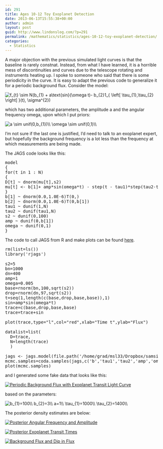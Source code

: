 ```yaml
---
id: 291
title: Ages 10-12 Toy Exoplanet Detection
date: 2013-06-13T15:55:38+00:00
author: admin
layout: post
guid: http://www.lindonslog.com/?p=291
permalink: /mathematics/statistics/ages-10-12-toy-exoplanet-detection/
categories:
  - Statistics
---
```

A major objection with the previous simulated light curves is that the baseline is rarely constnat. Instead, from what I have learned, it is a horrible mess of discontinuities and curves due to the telescope rotating and instruments heating up. I spoke to someone who said that there is some periodicity in the curve. It is easy to adapt the previous code to generalize it for a periodic background flux. Consider the model:
  
<img src="//s0.wp.com/latex.php?latex=f_%7Bt%7D+%5Csim+N%28b_%7B1%7D+%2B+a%5Ctext%7Bsin%7D%28%5Comega+t%29-+b_%7B2%7D1_%7B+%5Cleft%5B+%5Ctau_%7B1%7D%2C%5Ctau_%7B2%7D+%5Cright%5D+%7D%28t%29%2C+%5Csigma%5E%7B2%7D%29++&#038;bg=ffffff&#038;fg=000&#038;s=0" alt="f_{t} &#92;sim N(b_{1} + a&#92;text{sin}(&#92;omega t)- b_{2}1_{ &#92;left[ &#92;tau_{1},&#92;tau_{2} &#92;right] }(t), &#92;sigma^{2})  " title="f_{t} &#92;sim N(b_{1} + a&#92;text{sin}(&#92;omega t)- b_{2}1_{ &#92;left[ &#92;tau_{1},&#92;tau_{2} &#92;right] }(t), &#92;sigma^{2})  " class="latex" />
  
which has two additional parameters, the amplitude a and the angular frequency omega, upon which I put priors:
  
<img src="//s0.wp.com/latex.php?latex=a+%5Csim+unif%280%2Cb_%7B1%7D%29%5C%5C++%5Comega+%5Csim+unif%280%2C1%29%5C%5C++&#038;bg=ffffff&#038;fg=000&#038;s=0" alt="a &#92;sim unif(0,b_{1})&#92;&#92;  &#92;omega &#92;sim unif(0,1)&#92;&#92;  " title="a &#92;sim unif(0,b_{1})&#92;&#92;  &#92;omega &#92;sim unif(0,1)&#92;&#92;  " class="latex" />
  
I&#8217;m not sure if the last one is justified, I&#8217;d need to talk to an exoplanet expert, but hopefully the background frequency is a lot less than the frequency at which measurements are being made.
  
The JAGS code looks like this:

<pre class="brush: r; title: ; notranslate" title="">model
{
for(t in 1 : N)
{
D[t] ~ dnorm(mu[t],s2)
mu[t] &lt;- b[1]+ amp*sin(omega*t) - step(t - tau1)*step(tau2-t)*step(tau2-tau1) * b[2]
}
b[1] ~ dnorm(0.0,1.0E-6)T(0,)
b[2] ~ dnorm(0.0,1.0E-6)T(0,b[1])
tau1 ~ dunif(1,N)
tau2 ~ dunif(tau1,N)
s2 ~ dunif(0,100)
amp ~ dunif(0,b[1])
omega ~ dunif(0,1)
}
</pre>

The code to call JAGS from R and make plots can be found [here](http://www.lindonslog.com/example_code/ages1012exoplanet.R).

<pre class="brush: r; title: ; notranslate" title="">rm(list=ls())
library('rjags')

s2=5
bn=1000
dn=400
amp=1
omega=0.005
base=rnorm(bn,100,sqrt(s2))
drop=rnorm(dn,97,sqrt(s2))
t=seq(1,length(c(base,drop,base,base)),1)
sin=amp*sin(omega*t)
trace=c(base,drop,base,base)
trace=trace+sin

plot(trace,type="l",col="red",xlab="Time t",ylab="Flux")

datalist=list(
  D=trace,
  N=length(trace)
  )

jags &lt;- jags.model(file.path('/home/grad/msl33/Dropbox/samsi/cp.bugs'),data = datalist, n.chains = 1, n.adapt = 500)
mcmc.samples=coda.samples(jags,c('b','tau1','tau2','amp','omega'),2000)
plot(mcmc.samples)
</pre>

and I generated some fake data that looks like this:
  
[<img src="http://www.lindonslog.com/wp-content/uploads/2013/06/per_flux.bmp" alt="Periodic Background Flux with Exoplanet Transit Light Curve" class="alignnone size-medium wp-image-297" />](http://www.lindonslog.com/wp-content/uploads/2013/06/per_flux.bmp)
  
based on the parameters:
  
<img src="//s0.wp.com/latex.php?latex=b_%7B1%7D%3D100%5C%5C++b_%7B2%7D%3D3%5C%5C++a%3D1%5C%5C++%5Ctau_%7B1%7D%3D1000%5C%5C++%5Ctau_%7B2%7D%3D1400%5C%5C++&#038;bg=ffffff&#038;fg=000&#038;s=0" alt="b_{1}=100&#92;&#92;  b_{2}=3&#92;&#92;  a=1&#92;&#92;  &#92;tau_{1}=1000&#92;&#92;  &#92;tau_{2}=1400&#92;&#92;  " title="b_{1}=100&#92;&#92;  b_{2}=3&#92;&#92;  a=1&#92;&#92;  &#92;tau_{1}=1000&#92;&#92;  &#92;tau_{2}=1400&#92;&#92;  " class="latex" />

The posterior density estimates are below:
  
[<img src="http://www.lindonslog.com/wp-content/uploads/2013/06/per_per.bmp" alt="Posterior Angular Frequency and Amplitude" title="Posterior Angular Frequency and Amplitude" class="alignnone size-medium wp-image-299" />](http://www.lindonslog.com/wp-content/uploads/2013/06/per_per.bmp)
  
[<img src="http://www.lindonslog.com/wp-content/uploads/2013/06/per_tau.bmp" alt="Posterior Exoplanet Transit Times" class="alignnone size-medium wp-image-300" />](http://www.lindonslog.com/wp-content/uploads/2013/06/per_tau.bmp)
  
[<img src="http://www.lindonslog.com/wp-content/uploads/2013/06/per_b.bmp" alt="Background Flux and Dip in Flux" class="alignnone size-medium wp-image-301" />](http://www.lindonslog.com/wp-content/uploads/2013/06/per_b.bmp)